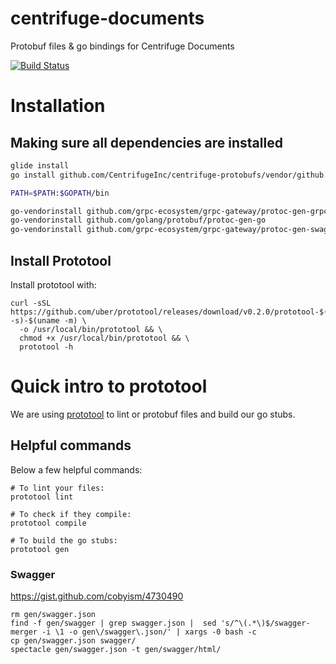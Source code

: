 # centrifuge-documents
Protobuf files &amp; go bindings for Centrifuge Documents

[![Build Status](https://travis-ci.com/CentrifugeInc/centrifuge-protobufs.svg?token=Sbf68xBZUZLMB3kGTKcX&branch=master)](https://travis-ci.com/CentrifugeInc/centrifuge-protobufs)


# Installation

## Making sure all dependencies are installed

```bash
glide install
go install github.com/CentrifugeInc/centrifuge-protobufs/vendor/github.com/roboll/go-vendorinstall

PATH=$PATH:$GOPATH/bin

go-vendorinstall github.com/grpc-ecosystem/grpc-gateway/protoc-gen-grpc-gateway
go-vendorinstall github.com/golang/protobuf/protoc-gen-go
go-vendorinstall github.com/grpc-ecosystem/grpc-gateway/protoc-gen-swagger
```


## Install Prototool
Install prototool with:

```
curl -sSL https://github.com/uber/prototool/releases/download/v0.2.0/prototool-$(uname -s)-$(uname -m) \
  -o /usr/local/bin/prototool && \
  chmod +x /usr/local/bin/prototool && \
  prototool -h
```

# Quick intro to prototool
We are using [prototool](https://github.com/uber/prototool) to lint or protobuf
files and build our go stubs.

## Helpful commands

Below a few helpful commands:

```
# To lint your files:
prototool lint

# To check if they compile:
prototool compile

# To build the go stubs:
prototool gen
```

### Swagger

https://gist.github.com/cobyism/4730490
```
rm gen/swagger.json
find -f gen/swagger | grep swagger.json |  sed 's/^\(.*\)$/swagger-merger -i \1 -o gen\/swagger\.json/' | xargs -0 bash -c
cp gen/swagger.json swagger/
spectacle gen/swagger.json -t gen/swagger/html/
```
